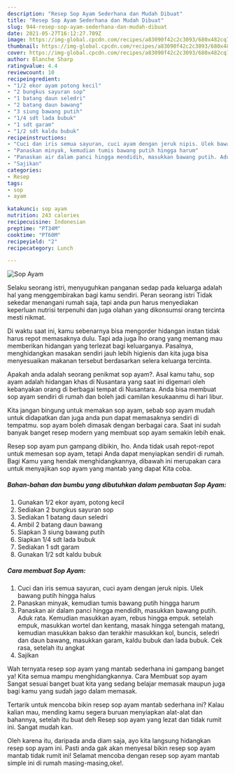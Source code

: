 ```yaml
---
description: "Resep Sop Ayam Sederhana dan Mudah Dibuat"
title: "Resep Sop Ayam Sederhana dan Mudah Dibuat"
slug: 944-resep-sop-ayam-sederhana-dan-mudah-dibuat
date: 2021-05-27T16:12:27.709Z
image: https://img-global.cpcdn.com/recipes/a83090f42c2c3093/680x482cq70/sop-ayam-foto-resep-utama.jpg
thumbnail: https://img-global.cpcdn.com/recipes/a83090f42c2c3093/680x482cq70/sop-ayam-foto-resep-utama.jpg
cover: https://img-global.cpcdn.com/recipes/a83090f42c2c3093/680x482cq70/sop-ayam-foto-resep-utama.jpg
author: Blanche Sharp
ratingvalue: 4.4
reviewcount: 10
recipeingredient:
- "1/2 ekor ayam potong kecil"
- "2 bungkus sayuran sop"
- "1 batang daun seledri"
- "2 batang daun bawang"
- "3 siung bawang putih"
- "1/4 sdt lada bubuk"
- "1 sdt garam"
- "1/2 sdt kaldu bubuk"
recipeinstructions:
- "Cuci dan iris semua sayuran, cuci ayam dengan jeruk nipis. Ulek bawang putih hingga halus"
- "Panaskan minyak, kemudian tumis bawang putih hingga harum"
- "Panaskan air dalam panci hingga mendidih, masukkan bawang putih. Aduk rata. Kemudian masukkan ayam, rebus hingga empuk. setelah empuk, masukkan wortel dan kentang, masak hingga setengah matang, kemudian masukkan bakso dan terakhir masukkan kol, buncis, seledri dan daun bawang, masukkan garam, kaldu bubuk dan lada bubuk. Cek rasa, setelah itu angkat"
- "Sajikan"
categories:
- Resep
tags:
- sop
- ayam

katakunci: sop ayam 
nutrition: 243 calories
recipecuisine: Indonesian
preptime: "PT34M"
cooktime: "PT60M"
recipeyield: "2"
recipecategory: Lunch

---
```



![Sop Ayam](https://img-global.cpcdn.com/recipes/a83090f42c2c3093/680x482cq70/sop-ayam-foto-resep-utama.jpg)

Selaku seorang istri, menyuguhkan panganan sedap pada keluarga adalah hal yang menggembirakan bagi kamu sendiri. Peran seorang istri Tidak sekedar menangani rumah saja, tapi anda pun harus menyediakan keperluan nutrisi terpenuhi dan juga olahan yang dikonsumsi orang tercinta mesti nikmat.

Di waktu  saat ini, kamu sebenarnya bisa mengorder hidangan instan tidak harus repot memasaknya dulu. Tapi ada juga lho orang yang memang mau memberikan hidangan yang terlezat bagi keluarganya. Pasalnya, menghidangkan masakan sendiri jauh lebih higienis dan kita juga bisa menyesuaikan makanan tersebut berdasarkan selera keluarga tercinta. 



Apakah anda adalah seorang penikmat sop ayam?. Asal kamu tahu, sop ayam adalah hidangan khas di Nusantara yang saat ini digemari oleh kebanyakan orang di berbagai tempat di Nusantara. Anda bisa membuat sop ayam sendiri di rumah dan boleh jadi camilan kesukaanmu di hari libur.

Kita jangan bingung untuk memakan sop ayam, sebab sop ayam mudah untuk didapatkan dan juga anda pun dapat memasaknya sendiri di tempatmu. sop ayam boleh dimasak dengan berbagai cara. Saat ini sudah banyak banget resep modern yang membuat sop ayam semakin lebih enak.

Resep sop ayam pun gampang dibikin, lho. Anda tidak usah repot-repot untuk memesan sop ayam, tetapi Anda dapat menyiapkan sendiri di rumah. Bagi Kamu yang hendak menghidangkannya, dibawah ini merupakan cara untuk menyajikan sop ayam yang mantab yang dapat Kita coba.

<!--inarticleads1-->

##### Bahan-bahan dan bumbu yang dibutuhkan dalam pembuatan Sop Ayam:

1. Gunakan 1/2 ekor ayam, potong kecil
1. Sediakan 2 bungkus sayuran sop
1. Sediakan 1 batang daun seledri
1. Ambil 2 batang daun bawang
1. Siapkan 3 siung bawang putih
1. Siapkan 1/4 sdt lada bubuk
1. Sediakan 1 sdt garam
1. Gunakan 1/2 sdt kaldu bubuk




<!--inarticleads2-->

##### Cara membuat Sop Ayam:

1. Cuci dan iris semua sayuran, cuci ayam dengan jeruk nipis. Ulek bawang putih hingga halus
1. Panaskan minyak, kemudian tumis bawang putih hingga harum
1. Panaskan air dalam panci hingga mendidih, masukkan bawang putih. Aduk rata. Kemudian masukkan ayam, rebus hingga empuk. setelah empuk, masukkan wortel dan kentang, masak hingga setengah matang, kemudian masukkan bakso dan terakhir masukkan kol, buncis, seledri dan daun bawang, masukkan garam, kaldu bubuk dan lada bubuk. Cek rasa, setelah itu angkat
1. Sajikan




Wah ternyata resep sop ayam yang mantab sederhana ini gampang banget ya! Kita semua mampu menghidangkannya. Cara Membuat sop ayam Sangat sesuai banget buat kita yang sedang belajar memasak maupun juga bagi kamu yang sudah jago dalam memasak.

Tertarik untuk mencoba bikin resep sop ayam mantab sederhana ini? Kalau kalian mau, mending kamu segera buruan menyiapkan alat-alat dan bahannya, setelah itu buat deh Resep sop ayam yang lezat dan tidak rumit ini. Sangat mudah kan. 

Oleh karena itu, daripada anda diam saja, ayo kita langsung hidangkan resep sop ayam ini. Pasti anda gak akan menyesal bikin resep sop ayam mantab tidak rumit ini! Selamat mencoba dengan resep sop ayam mantab simple ini di rumah masing-masing,oke!.

